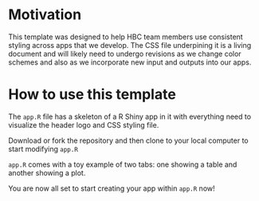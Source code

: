 #  Motivation

This template was designed to help HBC team members use consistent styling across apps that we develop. The CSS file underpining it is a living document and will likely need to undergo revisions as we change color schemes and also as we incorporate new input and outputs into our apps.

# How to use this template

The `app.R` file has a skeleton of a R Shiny app in it with everything need to visualize the header logo and CSS styling file. 

Download or fork the repository and then clone to your local computer to start modifying `app.R`

`app.R` comes with a toy example of two tabs: one showing a table and another showing a plot.

You are now all set to start creating your app within `app.R` now!
